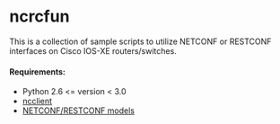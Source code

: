 # ncrcfun
This is a collection of sample scripts to utilize NETCONF or RESTCONF interfaces on Cisco IOS-XE routers/switches.

#### Requirements:
* Python 2.6 <= version < 3.0
* [ncclient](https://github.com/ncclient/ncclient)
* [NETCONF/RESTCONF models](https://github.com/CiscoDevNet/xe-netconf-yang)

